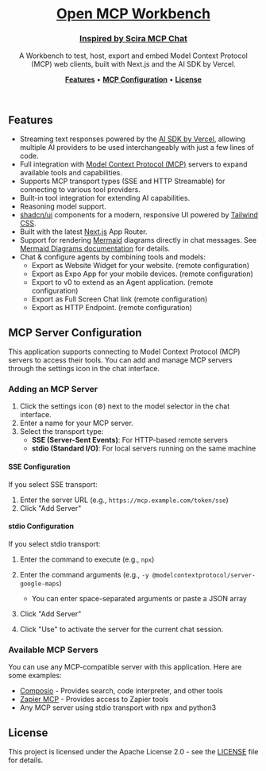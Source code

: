 <a href="https://mcp.scira.ai">
  <h1 align="center">Open MCP Workbench</h1>
  <h3 align="center">Inspired by Scira MCP Chat</h1>
</a>

<p align="center">
  A Workbench to test, host, export and embed Model Context Protocol (MCP) web clients, built with Next.js and the AI SDK by Vercel.
</p>

<p align="center">
  <a href="#features"><strong>Features</strong></a> •
  <a href="#mcp-server-configuration"><strong>MCP Configuration</strong></a> •
  <a href="#license"><strong>License</strong></a>
</p>
<br/>

## Features

- Streaming text responses powered by the [AI SDK by Vercel](https://sdk.vercel.ai/docs), allowing multiple AI providers to be used interchangeably with just a few lines of code.
- Full integration with [Model Context Protocol (MCP)](https://modelcontextprotocol.io) servers to expand available tools and capabilities.
- Supports MCP transport types (SSE and HTTP Streamable) for connecting to various tool providers.
- Built-in tool integration for extending AI capabilities.
- Reasoning model support.
- [shadcn/ui](https://ui.shadcn.com/) components for a modern, responsive UI powered by [Tailwind CSS](https://tailwindcss.com).
- Built with the latest [Next.js](https://nextjs.org) App Router.
- Support for rendering [Mermaid](https://mermaid.js.org/) diagrams directly in chat messages. See [Mermaid Diagrams documentation](docs/mermaid-diagrams.md) for details.
- Chat & configure agents by combining tools and models:
  - Export as Website Widget for your website. (remote configuration)
  - Export as Expo App for your mobile devices. (remote configuration)
  - Export to v0 to extend as an Agent application. (remote configuration)
  - Export as Full Screen Chat link (remote configuration)
  - Export as HTTP Endpoint. (remote configuration)

## MCP Server Configuration

This application supports connecting to Model Context Protocol (MCP) servers to access their tools. You can add and manage MCP servers through the settings icon in the chat interface.

### Adding an MCP Server

1. Click the settings icon (⚙️) next to the model selector in the chat interface.
2. Enter a name for your MCP server.
3. Select the transport type:
   - **SSE (Server-Sent Events)**: For HTTP-based remote servers
   - **stdio (Standard I/O)**: For local servers running on the same machine

#### SSE Configuration

If you select SSE transport:
1. Enter the server URL (e.g., `https://mcp.example.com/token/sse`)
2. Click "Add Server"

#### stdio Configuration

If you select stdio transport:
1. Enter the command to execute (e.g., `npx`)
2. Enter the command arguments (e.g., `-y @modelcontextprotocol/server-google-maps`)
   - You can enter space-separated arguments or paste a JSON array
3. Click "Add Server"

4. Click "Use" to activate the server for the current chat session.

### Available MCP Servers

You can use any MCP-compatible server with this application. Here are some examples:

- [Composio](https://composio.dev/mcp) - Provides search, code interpreter, and other tools
- [Zapier MCP](https://zapier.com/mcp) - Provides access to Zapier tools
- Any MCP server using stdio transport with npx and python3

## License

This project is licensed under the Apache License 2.0 - see the [LICENSE](LICENSE) file for details.
